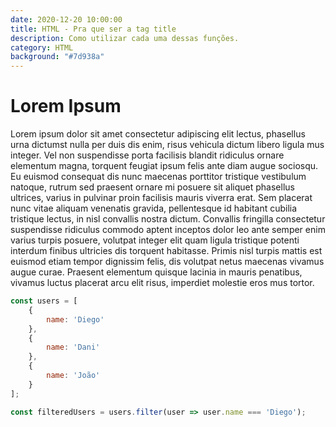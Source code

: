 ```yaml
---
date: 2020-12-20 10:00:00
title: HTML - Pra que ser a tag title
description: Como utilizar cada uma dessas funções.
category: HTML
background: "#7d938a"
---
```


# Lorem Ipsum

Lorem ipsum dolor sit amet consectetur adipiscing elit lectus, phasellus urna dictumst nulla per duis dis enim, risus vehicula dictum libero ligula mus integer. Vel non suspendisse porta facilisis blandit ridiculus ornare elementum magna, torquent feugiat ipsum felis ante diam augue sociosqu. Eu euismod consequat dis nunc maecenas porttitor tristique vestibulum natoque, rutrum sed praesent ornare mi posuere sit aliquet phasellus ultrices, varius in pulvinar proin facilisis mauris viverra erat. Sem placerat nunc vitae aliquam venenatis gravida, pellentesque id habitant cubilia tristique lectus, in nisl convallis nostra dictum. Convallis fringilla consectetur suspendisse ridiculus commodo aptent inceptos dolor leo ante semper enim varius turpis posuere, volutpat integer elit quam ligula tristique potenti interdum finibus ultricies dis torquent habitasse. Primis nisl turpis mattis est euismod etiam tempor dignissim felis, dis volutpat netus maecenas vivamus augue curae. Praesent elementum quisque lacinia in mauris penatibus, vivamus luctus placerat arcu elit risus, imperdiet molestie eros mus tortor.

```js
const users = [
    {
        name: 'Diego'
    },
    {
        name: 'Dani'
    },
    {
        name: 'João'
    }
];

const filteredUsers = users.filter(user => user.name === 'Diego');
```